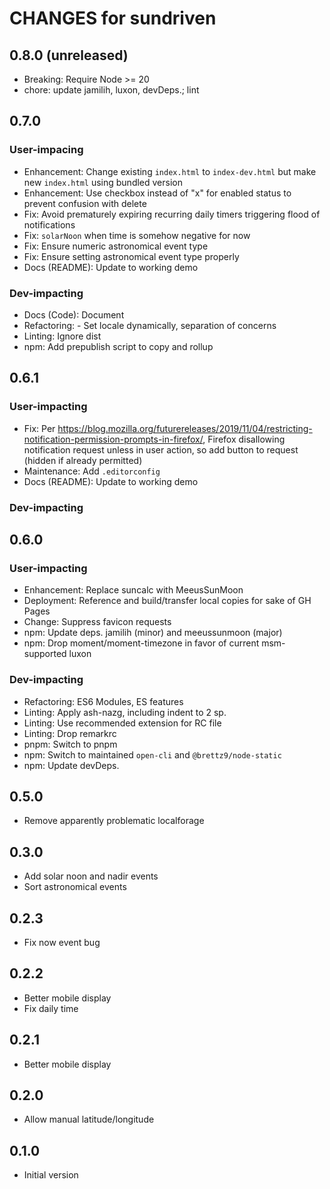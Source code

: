 # CHANGES for sundriven

## 0.8.0 (unreleased)

- Breaking: Require Node >= 20
- chore: update jamilih, luxon, devDeps.; lint

## 0.7.0

### User-impacing

- Enhancement: Change existing `index.html` to `index-dev.html` but make new
  `index.html` using bundled version
- Enhancement: Use checkbox instead of "x" for enabled status to prevent
  confusion with delete
- Fix: Avoid prematurely expiring recurring daily timers triggering flood of
  notifications
- Fix: `solarNoon` when time is somehow negative for now
- Fix: Ensure numeric astronomical event type
- Fix: Ensure setting astronomical event type properly
- Docs (README): Update to working demo

### Dev-impacting

- Docs (Code): Document
- Refactoring: - Set locale dynamically, separation of concerns
- Linting: Ignore dist
- npm: Add prepublish script to copy and rollup

## 0.6.1

### User-impacting

- Fix: Per <https://blog.mozilla.org/futurereleases/2019/11/04/restricting-notification-permission-prompts-in-firefox/>,
  Firefox disallowing notification request unless in user action, so add
  button to request (hidden if already permitted)
- Maintenance: Add `.editorconfig`
- Docs (README): Update to working demo

### Dev-impacting

## 0.6.0

### User-impacting

- Enhancement: Replace suncalc with MeeusSunMoon
- Deployment: Reference and build/transfer local copies for sake of GH Pages
- Change: Suppress favicon requests
- npm: Update deps. jamilih (minor) and meeussunmoon (major)
- npm: Drop moment/moment-timezone in favor of current msm-supported luxon

### Dev-impacting

- Refactoring: ES6 Modules, ES features
- Linting: Apply ash-nazg, including indent to 2 sp.
- Linting: Use recommended extension for RC file
- Linting: Drop remarkrc
- pnpm: Switch to pnpm
- npm: Switch to maintained `open-cli` and `@brettz9/node-static`
- npm: Update devDeps.

## 0.5.0
- Remove apparently problematic localforage

## 0.3.0
- Add solar noon and nadir events
- Sort astronomical events

## 0.2.3
- Fix now event bug

## 0.2.2
- Better mobile display
- Fix daily time

## 0.2.1
- Better mobile display

## 0.2.0
- Allow manual latitude/longitude

## 0.1.0
- Initial version
